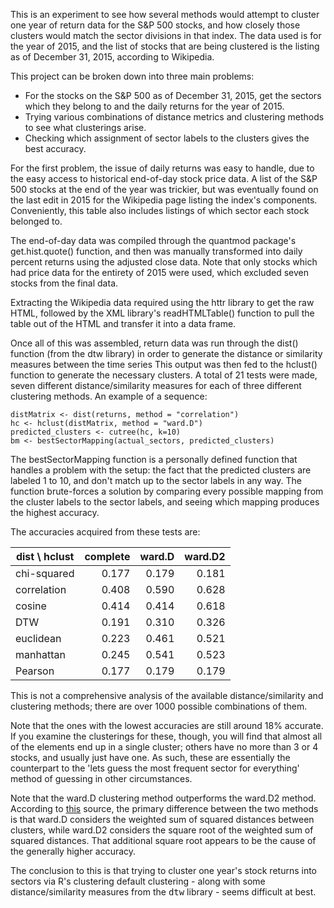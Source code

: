 This is an experiment to see how several methods would attempt to cluster one year of return data for the S&P 500 stocks, and how closely those clusters would match the sector divisions in that index.  The data used is for the year of 2015, and the list of stocks that are being clustered is the listing as of December 31, 2015, according to Wikipedia.

This project can be broken down into three main problems:
* For the stocks on the S&P 500 as of December 31, 2015, get the sectors which they belong to and the daily returns for the year of 2015.
* Trying various combinations of distance metrics and clustering methods to see what clusterings arise.
* Checking which assignment of sector labels to the clusters gives the best accuracy.

For the first problem, the issue of daily returns was easy to handle, due to the easy access to historical end-of-day stock price data.  A list of the S&P 500 stocks at the end of the year was trickier, but was eventually found on the last edit in 2015 for the Wikipedia page listing the index's components.  Conveniently, this table also includes listings of which sector each stock belonged to.

The end-of-day data was compiled through the quantmod package's get.hist.quote() function, and then was manually transformed into daily percent returns using the adjusted close data.  Note that only stocks which had price data for the entirety of 2015 were used, which excluded seven stocks from the final data.

Extracting the Wikipedia data required using the httr library to get the raw HTML, followed by the XML library's readHTMLTable() function to pull the table out of the HTML and transfer it into a data frame.

Once all of this was assembled, return data was run through the dist() function (from the dtw library) in order to generate the distance or similarity measures between the time series  This output was then fed to the hclust() function to generate the necessary clusters.  A total of 21 tests were made, seven different distance/similarity measures for each of three different clustering methods.  An example of a sequence:

    distMatrix <- dist(returns, method = "correlation")
    hc <- hclust(distMatrix, method = "ward.D")
    predicted_clusters <- cutree(hc, k=10)
    bm <- bestSectorMapping(actual_sectors, predicted_clusters)

The bestSectorMapping function is a personally defined function that handles a problem with the setup: the fact that the predicted clusters are labeled 1 to 10, and don't match up to the sector labels in any way.  The function brute-forces a solution by comparing every possible mapping from the cluster labels to the sector labels, and seeing which mapping produces the highest accuracy.

The accuracies acquired from these tests are:

| dist \ hclust | complete | ward.D | ward.D2 |
| ------------- | -------: | -----: | ------: |
| chi-squared   | 0.177    | 0.179  | 0.181   |
| correlation   | 0.408    | 0.590  | 0.628   |
| cosine        | 0.414    | 0.414  | 0.618   |
| DTW           | 0.191    | 0.310  | 0.326   |
| euclidean     | 0.223    | 0.461  | 0.521   |
| manhattan     | 0.245    | 0.541  | 0.523   |
| Pearson       | 0.177    | 0.179  | 0.179   |

This is not a comprehensive analysis of the available distance/similarity and clustering methods; there are over 1000 possible combinations of them.

Note that the ones with the lowest accuracies are still around 18% accurate.  If you examine the clusterings for these, though, you will find that almost all of the elements end up in a single cluster; others have no more than 3 or 4 stocks, and usually just have one.  As such, these are essentially the counterpart to the 'lets guess the most frequent sector for everything' method of guessing in other circumstances.

Note that the ward.D clustering method outperforms the ward.D2 method.  According to <a href="http://arxiv.org/pdf/1111.6285.pdf">this</a> source, the primary difference between the two methods is that ward.D considers the weighted sum of squared distances between clusters, while ward.D2 considers the square root of the weighted sum of squared distances.  That additional square root appears to be the cause of the generally higher accuracy.

The conclusion to this is that trying to cluster one year's stock returns into sectors via R's clustering default clustering - along with some distance/similarity measures from the <TT>dtw</TT> library - seems difficult at best.